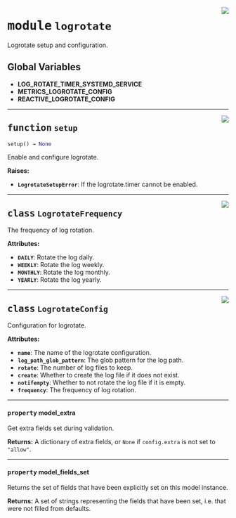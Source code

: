 <!-- markdownlint-disable -->

<a href="../src/logrotate.py#L0"><img align="right" style="float:right;" src="https://img.shields.io/badge/-source-cccccc?style=flat-square"></a>

# <kbd>module</kbd> `logrotate`
Logrotate setup and configuration. 

**Global Variables**
---------------
- **LOG_ROTATE_TIMER_SYSTEMD_SERVICE**
- **METRICS_LOGROTATE_CONFIG**
- **REACTIVE_LOGROTATE_CONFIG**

---

<a href="../src/logrotate.py#L77"><img align="right" style="float:right;" src="https://img.shields.io/badge/-source-cccccc?style=flat-square"></a>

## <kbd>function</kbd> `setup`

```python
setup() → None
```

Enable and configure logrotate. 



**Raises:**
 
 - <b>`LogrotateSetupError`</b>:  If the logrotate.timer cannot be enabled. 


---

<a href="../src/logrotate.py#L21"><img align="right" style="float:right;" src="https://img.shields.io/badge/-source-cccccc?style=flat-square"></a>

## <kbd>class</kbd> `LogrotateFrequency`
The frequency of log rotation. 



**Attributes:**
 
 - <b>`DAILY`</b>:  Rotate the log daily. 
 - <b>`WEEKLY`</b>:  Rotate the log weekly. 
 - <b>`MONTHLY`</b>:  Rotate the log monthly. 
 - <b>`YEARLY`</b>:  Rotate the log yearly. 





---

<a href="../src/logrotate.py#L37"><img align="right" style="float:right;" src="https://img.shields.io/badge/-source-cccccc?style=flat-square"></a>

## <kbd>class</kbd> `LogrotateConfig`
Configuration for logrotate. 



**Attributes:**
 
 - <b>`name`</b>:  The name of the logrotate configuration. 
 - <b>`log_path_glob_pattern`</b>:  The glob pattern for the log path. 
 - <b>`rotate`</b>:  The number of log files to keep. 
 - <b>`create`</b>:  Whether to create the log file if it does not exist. 
 - <b>`notifempty`</b>:  Whether to not rotate the log file if it is empty. 
 - <b>`frequency`</b>:  The frequency of log rotation. 


---

#### <kbd>property</kbd> model_extra

Get extra fields set during validation. 



**Returns:**
  A dictionary of extra fields, or `None` if `config.extra` is not set to `"allow"`. 

---

#### <kbd>property</kbd> model_fields_set

Returns the set of fields that have been explicitly set on this model instance. 



**Returns:**
  A set of strings representing the fields that have been set,  i.e. that were not filled from defaults. 




